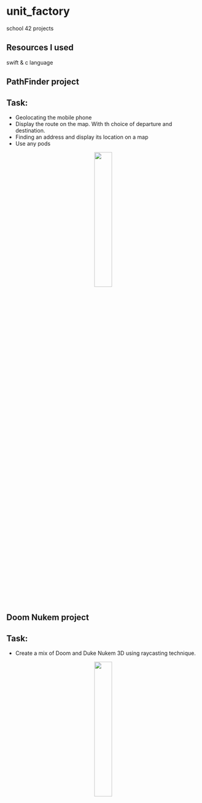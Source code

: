 # unit_factory
school 42 projects

## Resources I used
swift & c language

## PathFinder project
## Task:
- Geolocating the mobile phone
- Display the route on the map. With th choice of departure and destination.
- Finding an address and display its location on a map
- Use any pods

<div align="center">
  <img src="https://github.com/nikdany/unit_factory/blob/master/images/pathfinder.gif" width="30%" />
</div>

## Doom Nukem project
## Task:
- Create a mix of Doom and Duke Nukem 3D using raycasting technique.

<div align="center">
  <img src="https://github.com/nikdany/unit_factory/blob/master/images/doom_1.gif" width="30%" />
</div>
